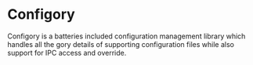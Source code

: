# Configory

Configory is a batteries included configuration management library which handles
all the gory details of supporting configuration files while also support for
IPC access and override.
